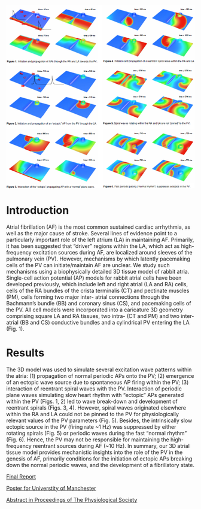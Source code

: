 ![Images](https://raw.githubusercontent.com/jammastergirish/MPhysAtrialFibrillation/master/Final%20Report/poster%20pics.png)

# Introduction
Atrial fibrillation (AF) is the most common sustained cardiac arrhythmia, as well as the major cause of stroke. Several lines of evidence point to a particularly important role of the left atrium (LA) in maintaining AF. Primarily, it has been suggested that “driver” regions within the LA, which act as high-frequency excitation sources during AF, are localized around sleeves of the pulmonary vein (PV). However, mechanisms by which latently pacemaking cells of the PV can initiate/maintain AF are unclear. We study such mechanisms using a biophysically detailed 3D tissue model of rabbit atria. Single-cell action potential (AP) models for rabbit atrial cells have been developed previously, which include left and right atrial (LA and RA) cells, cells of the RA bundles of the crista terminalis (CT) and pectinate muscles (PM), cells forming two major inter- atrial connections through the Bachmann’s bundle (BB) and coronary sinus (CS), and pacemaking cells of the PV. All cell models were incorporated into a caricature 3D geometry comprising square LA and RA tissues, two intra- (CT and PM) and two inter- atrial (BB and CS) conductive bundles and a cylindrical PV entering the LA (Fig. 1).

# Results
The 3D model was used to simulate several excitation wave patterns within the atria: (1) propagation of normal periodic APs onto the PV; (2) emergence of an ectopic wave source due to spontaneous AP firing within the PV; (3) interaction of reentrant spiral waves with the PV. Interaction of periodic plane waves simulating slow heart rhythm with “ectopic” APs generated within the PV (Figs. 1, 2) led to wave break-down and development of reentrant spirals (Figs. 3, 4). However, spiral waves originated elsewhere within the RA and LA could not be pinned to the PV for physiologically relevant values of the PV parameters (Fig. 5). Besides, the intrinsically slow ectopic source in the PV (firing rate ~1 Hz) was suppressed by either rotating spirals (Fig. 5) or periodic waves during the fast “normal rhythm” (Fig. 6). Hence, the PV may not be responsible for maintaining the high-frequency reentrant sources during AF (~10 Hz). In summary, our 3D atrial tissue model provides mechanistic insights into the role of the PV in the genesis of AF, primarily conditions for the initiation of ectopic APs breaking down the normal periodic waves, and the development of a fibrillatory state.

[Final Report](https://github.com/jammastergirish/MPhysAtrialFibrillation/blob/master/Final%20Report/FINALREPORT.pdf)

[Poster for Universtity of Manchester](https://github.com/jammastergirish/MPhysAtrialFibrillation/blob/master/Aslanidi_etal_Manchester_2010.pdf)

[Abstract in Proceedings of The Physiological Society](http://www.physoc.org/proceedings/abstract/Proc%20Physiol%20Soc%2019PC99)
